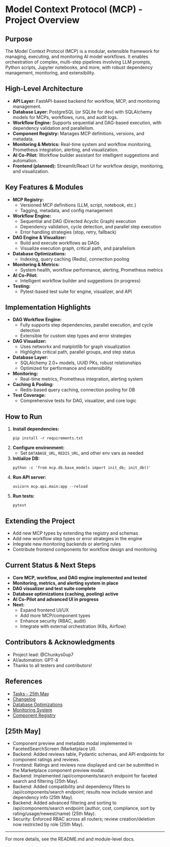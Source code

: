 # Model Context Protocol (MCP) - Project Overview

## Purpose
The Model Context Protocol (MCP) is a modular, extensible framework for managing, executing, and monitoring AI model workflows. It enables orchestration of complex, multi-step pipelines involving LLM prompts, Python scripts, Jupyter notebooks, and more, with robust dependency management, monitoring, and extensibility.

## High-Level Architecture
- **API Layer:** FastAPI-based backend for workflow, MCP, and monitoring management.
- **Database Layer:** PostgreSQL (or SQLite for dev) with SQLAlchemy models for MCPs, workflows, runs, and audit logs.
- **Workflow Engine:** Supports sequential and DAG-based execution, with dependency validation and parallelism.
- **Component Registry:** Manages MCP definitions, versions, and metadata.
- **Monitoring & Metrics:** Real-time system and workflow monitoring, Prometheus integration, alerting, and visualization.
- **AI Co-Pilot:** Workflow builder assistant for intelligent suggestions and automation.
- **Frontend (planned):** Streamlit/React UI for workflow design, monitoring, and visualization.

## Key Features & Modules
- **MCP Registry:**
  - Versioned MCP definitions (LLM, script, notebook, etc.)
  - Tagging, metadata, and config management
- **Workflow Engine:**
  - Sequential and DAG (Directed Acyclic Graph) execution
  - Dependency validation, cycle detection, and parallel step execution
  - Error handling strategies (stop, retry, fallback)
- **DAG Engine & Visualizer:**
  - Build and execute workflows as DAGs
  - Visualize execution graph, critical path, and parallelism
- **Database Optimizations:**
  - Indexing, query caching (Redis), connection pooling
- **Monitoring & Metrics:**
  - System health, workflow performance, alerting, Prometheus metrics
- **AI Co-Pilot:**
  - Intelligent workflow builder and suggestions (in progress)
- **Testing:**
  - Pytest-based test suite for engine, visualizer, and API

## Implementation Highlights
- **DAG Workflow Engine:**
  - Fully supports step dependencies, parallel execution, and cycle detection
  - Extensible for custom step types and error strategies
- **DAG Visualizer:**
  - Uses networkx and matplotlib for graph visualization
  - Highlights critical path, parallel groups, and step status
- **Database Layer:**
  - SQLAlchemy 2.0+ models, UUID PKs, robust relationships
  - Optimized for performance and extensibility
- **Monitoring:**
  - Real-time metrics, Prometheus integration, alerting system
- **Caching & Pooling:**
  - Redis-based query caching, connection pooling for DB
- **Test Coverage:**
  - Comprehensive tests for DAG, visualizer, and core logic

## How to Run
1. **Install dependencies:**
   ```
   pip install -r requirements.txt
   ```
2. **Configure environment:**
   - Set `DATABASE_URL`, `REDIS_URL`, and other env vars as needed
3. **Initialize DB:**
   ```
   python -c 'from mcp.db.base_models import init_db; init_db()'
   ```
4. **Run API server:**
   ```
   uvicorn mcp.api.main:app --reload
   ```
5. **Run tests:**
   ```
   pytest
   ```

## Extending the Project
- Add new MCP types by extending the registry and schemas
- Add new workflow step types or error strategies in the engine
- Integrate new monitoring backends or alerting rules
- Contribute frontend components for workflow design and monitoring

## Current Status & Next Steps
- **Core MCP, workflow, and DAG engine implemented and tested**
- **Monitoring, metrics, and alerting system in place**
- **DAG visualizer and test suite complete**
- **Database optimizations (caching, pooling) active**
- **AI Co-Pilot and advanced UI in progress**
- **Next:**
  - Expand frontend UI/UX
  - Add more MCP/component types
  - Enhance security (RBAC, audit)
  - Integrate with external orchestration (K8s, Airflow)

## Contributors & Acknowledgments
- Project lead: @Chunkys0up7
- AI/automation: GPT-4
- Thanks to all testers and contributors!

## References
- [Tasks - 25th May](./Tasks_25th_May.md)
- [Changelog](../CHANGELOG.md)
- [Database Optimizations](../mcp/db/optimizations/README.md)
- [Monitoring System](../mcp/monitoring/README.md)
- [Component Registry](../mcp/components/README.md)

## [25th May]
- Component preview and metadata modal implemented in FacetedSearchScreen (Marketplace UI).
- Backend: Added reviews table, Pydantic schemas, and API endpoints for component ratings and reviews.
- Frontend: Ratings and reviews now displayed and can be submitted in the Marketplace component preview modal.
- Backend: Implemented /api/components/search endpoint for faceted search and filtering (25th May).
- Backend: Added compatibility and dependency filters to /api/components/search endpoint; results now include version and dependency info (25th May).
- Backend: Added advanced filtering and sorting to /api/components/search endpoint (author, cost, compliance, sort by rating/usage/newest/name) (25th May).
- Security: Enforced RBAC across all routers; review creation/deletion now restricted by role (25th May).

---
For more details, see the README.md and module-level docs. 